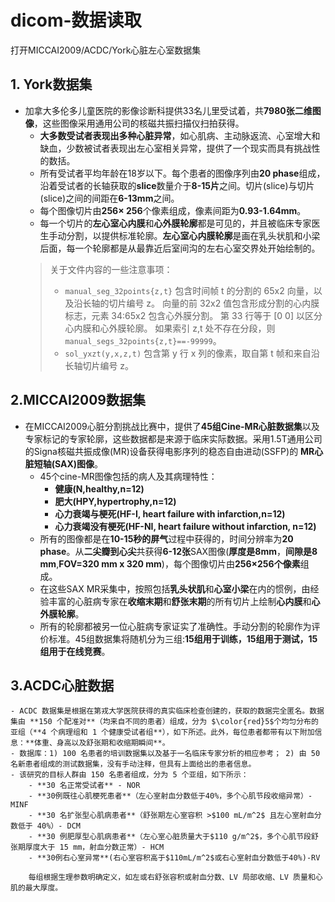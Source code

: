 # dicom-数据读取
打开MICCAI2009/ACDC/York心脏左心室数据集
## 1. York数据集
- 加拿大多伦多儿童医院的影像诊断科提供33名儿里受试着，共**7980张二维图像**，这些图像采用通用公司的核磁共振扫描仪扫拍获得。
	- **大多数受试者表现出多种心脏异常**，如心肌病、主动脉返流、心室增大和缺血，少数被试者表现出左心室相关异常，提供了一个现实而具有挑战性的数括。
	- 所有受试者平均年龄在18岁以下。每个患者的图像序列由**20 phase**组成，沿着受试者的长轴获取的**slice**数量介于**8-15片**之间。切片(slice)与切片(slice)之间的间距在**6-13mm**之间。
	- 每个图像切片由**256× 256**个像素组成，像素间距为**0.93-1.64mm**。
	- 每一个切片的**左心室心内膜**和**心外膜轮廓**都是可见的，并且被临床专家医生手动分割，以提供标准轮廓。**左心室心内膜轮廓**是画在乳头状肌和小梁后面，每一个轮廓都是从最靠近后室间沟的左右心室交界处开始绘制的。
	> 关于文件内容的一些注意事项：
	> - `manual_seg_32points{z,t}` 包含时间帧 t 的分割的 65x2 向量，以及沿长轴的切片编号 z。 向量的前 32x2 值包含形成分割的心内膜标志，元素 34:65x2 包含心外膜分割。 第 33 行等于 [0 0] 以区分心内膜和心外膜轮廓。 如果索引 z,t 处不存在分段，则 `manual_segs_32points{z,t}==-99999`。
	> - `sol_yxzt(y,x,z,t)` 包含第 y 行 x 列的像素，取自第 t 帧和来自沿长轴切片编号 z。

## 2.MICCAI2009数据集
- 在MICCAI2009心脏分割挑战比赛中，提供了**45组Cine-MR心脏数据集**以及专家标记的专家轮廓，这些数据都是来源于临床实际数据。采用1.5T通用公司的Signa核磁共振成像(MR)设备获得电影序列的稳态自由进动(SSFP)的 **MR心脏短轴(SAX)图像**。
	- 45个cine-MR图像包括的病人及其病理特性：
		- **健康(N,healthy,n=12)**
		- **肥大(HPY,hypertrophy,n=12)**
		- **心力衰竭与梗死(HF-I, heart failure with infarction,n=12)**
		- **心力衰竭没有梗死(HF-NI, heart failure without infarction, n=12)**
	- 所有的图像都是在**10-15秒的屏气**过程中获得的，时间分辨率为**20 phase**。从**二尖瓣到心尖**共获得**6-12张**SAX图像(**厚度是8mm**，**间隙是8 mm**,**FOV=320 mm x 320 mm**)，每个图像切片由**256×256个像素**组成。
	- 在这些SAX MR采集中，按照包括**乳头状肌**和**心室小梁**在内的惯例，由经验丰富的心脏病专家在**收缩末期**和**舒张末期**的所有切片上绘制**心内膜**和**心外膜轮廓**。
	- 所有的轮廓都被另一位心脏病专家证实了准确性。手动分割的轮廓作为评价标准。45组数据集将随机分为三组:**15组用于训练，15组用于测试，15组用于在线竞赛**。
## 3.**ACDC心脏数据**
	- ACDC 数据集是根据在第戎大学医院获得的真实临床检查创建的，获取的数据完全匿名。数据集由 **150 个配准对**（均来自不同的患者）组成，分为 $\color{red}5$个均匀分布的亚组（**4 个病理组和 1 个健康受试者组**），如下所述。此外，每位患者都带有以下附加信息：**体重、身高以及舒张期和收缩期瞬间**。
	- 数据库：1) 100 名患者的培训数据集以及基于一名临床专家分析的相应参考； 2) 由 50 名新患者组成的测试数据集，没有手动注释，但具有上面给出的患者信息。
	- 该研究的目标人群由 150 名患者组成，分为 5 个亚组，如下所示：
		- **30 名正常受试者** - NOR
		- **30例既往心肌梗死患者**（左心室射血分数低于40%，多个心肌节段收缩异常）- MINF
		- **30 名扩张型心肌病患者**（舒张期左心室容积 >$100 mL/m^2$ 且左心室射血分数低于 40%）- DCM
		- **30 例肥厚型心肌病患者**（左心室心脏质量大于$110 g/m^2$，多个心肌节段舒张期厚度大于 15 mm，射血分数正常）- HCM
		- **30例右心室异常**(右心室容积高于$110mL/m^2$或右心室射血分数低于40%)-RV
		
		每组根据生理参数明确定义，如左或右舒张容积或射血分数、LV 局部收缩、LV 质量和心肌的最大厚度。
